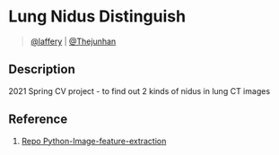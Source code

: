 # Lung Nidus Distinguish

> [@laffery](https://github.com/Laffery) | [@Thejunhan](https://github.com/Thejunhan)

## Description

2021 Spring CV project - to find out 2 kinds of nidus in lung CT images

## Reference

1. [Repo Python-Image-feature-extraction](https://github.com/1044197988/Python-Image-feature-extraction)